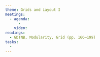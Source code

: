 ```yaml
---
theme: Grids and Layout I
meetings:
  - agenda:
      -
    video:
readings:
  - GDTNB, Modularity, Grid (pp. 166–199)
tasks:
  -
---
```

